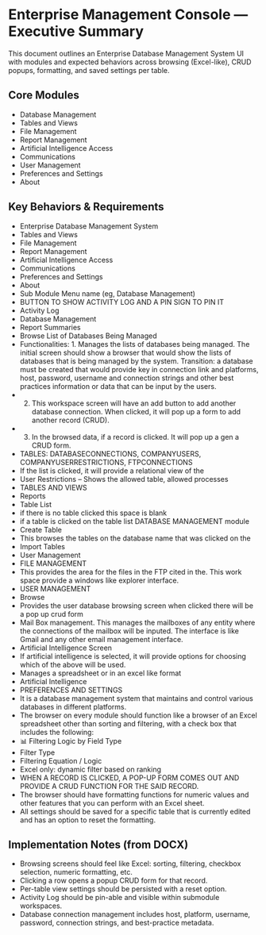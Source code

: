 # Enterprise Management Console — Executive Summary

This document outlines an Enterprise Database Management System UI with modules and expected behaviors across browsing (Excel-like), CRUD popups, formatting, and saved settings per table.

## Core Modules
- Database Management
- Tables and Views
- File Management
- Report Management
- Artificial Intelligence Access
- Communications
- User Management
- Preferences and Settings
- About

## Key Behaviors & Requirements
- Enterprise Database Management System
- Tables and Views
- File Management
- Report Management
- Artificial Intelligence Access
- Communications
- Preferences and Settings
- About
- Sub Module Menu name (eg, Database Management)
- BUTTON TO SHOW ACTIVITY LOG AND A PIN SIGN TO PIN IT
- Activity Log
- Database Management
- Report Summaries
- Browse List of Databases Being Managed
- Functionalities: 1. Manages the lists of databases being managed. The initial screen should show a browser that would show the lists of databases that is being managed by the system. Transition: a database must be created that would provide key in connection link and platforms, host, password, username and connection strings and other best practices information or data that can be input by the users.
- 2. This workspace screen will have an add button to add another database connection. When clicked, it will pop up a form to add another record (CRUD).
- 3. In the browsed data, if a record is clicked. It will pop up a gen a CRUD form.
- TABLES: DATABASECONNECTIONS, COMPANYUSERS, COMPANYUSERRESTRICTIONS, FTPCONNECTIONS
- If the list is clicked, it will provide a relational view of the
- User Restrictions – Shows the allowed table, allowed processes
- TABLES AND VIEWS
- Reports
- Table List
- if there is no table clicked this space is blank
- if a table is clicked on the table list DATABASE MANAGEMENT module
- Create Table
- This browses the tables on the database name that was clicked on the
- Import Tables
- User Management
- FILE MANAGEMENT
- This provides the area for the files in the FTP cited in the. This work space provide a windows like explorer interface.
- USER MANAGEMENT
- Browse
- Provides the user database browsing screen when clicked there will be a pop up crud form
- Mail Box management. This manages the mailboxes of any entity where the connections of the mailbox will be inputed. The interface is like Gmail and any other email management interface.
- Artificial Intelligence Screen
- If artificial intelligence is selected, it will provide options for choosing which of the above will be used.
- Manages a spreadsheet or in an excel like format
- Artificial Intelligence
- PREFERENCES AND SETTINGS
- It is a database management system that maintains and control various databases in different platforms.
- The browser on every module should function like a browser of an Excel spreadsheet other than sorting and filtering, with a check box that includes the following:
- 📊 Filtering Logic by Field Type
- Filter Type
- Filtering Equation / Logic
- Excel only: dynamic filter based on ranking
- WHEN A RECORD IS CLICKED, A POP-UP FORM COMES OUT AND PROVIDE A CRUD FUNCTION FOR THE SAID RECORD.
- The browser should have formatting functions for numeric values and other features that you can perform with an Excel sheet.
- All settings should be saved for a specific table that is currently edited and has an option to reset the formatting.

## Implementation Notes (from DOCX)
- Browsing screens should feel like Excel: sorting, filtering, checkbox selection, numeric formatting, etc.
- Clicking a row opens a popup CRUD form for that record.
- Per-table view settings should be persisted with a reset option.
- Activity Log should be pin-able and visible within submodule workspaces.
- Database connection management includes host, platform, username, password, connection strings, and best-practice metadata.